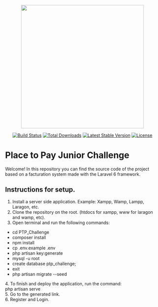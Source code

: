 <p align="center"><img src="https://res.cloudinary.com/dtfbvvkyp/image/upload/v1566331377/laravel-logolockup-cmyk-red.svg" width="400"></p>

<p align="center">
<a href="https://travis-ci.org/laravel/framework"><img src="https://travis-ci.org/laravel/framework.svg" alt="Build Status"></a>
<a href="https://packagist.org/packages/laravel/framework"><img src="https://poser.pugx.org/laravel/framework/d/total.svg" alt="Total Downloads"></a>
<a href="https://packagist.org/packages/laravel/framework"><img src="https://poser.pugx.org/laravel/framework/v/stable.svg" alt="Latest Stable Version"></a>
<a href="https://packagist.org/packages/laravel/framework"><img src="https://poser.pugx.org/laravel/framework/license.svg" alt="License"></a>
</p>

# Place to Pay Junior Challenge
Welcome! In this repository you can find the source code of the project based on a facturation system made with the Laravel 6 framework.

## Instructions for setup.
1. Install a server side application. Example: Xampp, Wamp, Lampp, Laragon, etc.
2. Clone the repository on the root. (htdocs for xampp, www for laragon and wamp, etc).
3. Open terminal and run the following commands:
<ul>
    <li>cd PTP_Challenge</li>
    <li>composer install</li>
    <li>npm install</li>
    <li>cp .env.example .env</li>
    <li>php artisan key:generate</li>
    <li>mysql -u root</li>
    <li>create database ptp_challenge;</li>
    <li>exit</li>
    <li>php artisan migrate --seed</li>
</ul>
4. To finish and deploy the application, run the command:
<br>
php artisan serve
<br>
5. Go to the generated link.
<br>
6. Register and Login.
